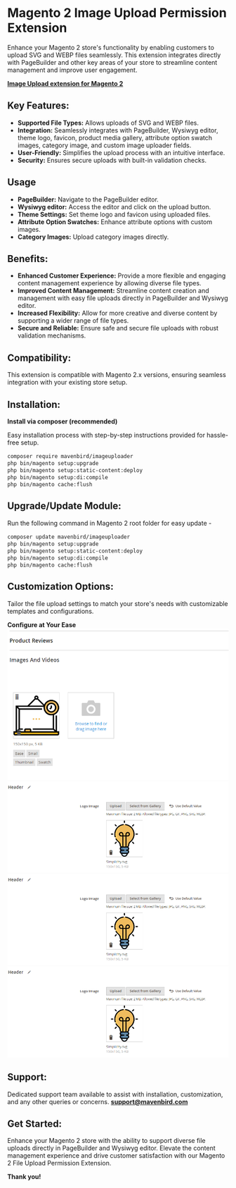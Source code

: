 # Magento 2 Image Upload Permission Extension

Enhance your Magento 2 store's functionality by enabling customers to upload SVG and WEBP files seamlessly. This extension integrates directly with PageBuilder and other key areas of your store to streamline content management and improve user engagement.

**[Image Upload extension for Magento 2](https://mavenbird.com/magento-2-image-upload-permission-extension)** 

## Key Features:

- **Supported File Types:** 
    Allows uploads of SVG and WEBP files.
- **Integration:** 
    Seamlessly integrates with PageBuilder, Wysiwyg editor, theme logo, favicon, product media gallery, attribute option swatch images, category image, and custom image uploader fields.
- **User-Friendly:** 
    Simplifies the upload process with an intuitive interface.
- **Security:** 
    Ensures secure uploads with built-in validation checks.

## Usage

- **PageBuilder:**
  Navigate to the PageBuilder editor.
- **Wysiwyg editor:**
  Access the editor and click on the upload button.
- **Theme Settings:**
  Set theme logo and favicon using uploaded files.
- **Attribute Option Swatches:**
  Enhance attribute options with custom images.
- **Category Images:**
  Upload category images directly.

## Benefits:

- **Enhanced Customer Experience:**
  Provide a more flexible and engaging content management experience by allowing diverse file types.
- **Improved Content Management:**
  Streamline content creation and management with easy file uploads directly in PageBuilder and Wysiwyg editor.
- **Increased Flexibility:**
  Allow for more creative and diverse content by supporting a wider range of file types.
- **Secure and Reliable:**
  Ensure safe and secure file uploads with robust validation mechanisms.

## Compatibility:
This extension is compatible with Magento 2.x versions, ensuring seamless integration with your existing store setup.

## Installation:
**Install via composer (recommended)**

Easy installation process with step-by-step instructions provided for hassle-free setup.
~~~~~~~~~~~~~~~~~~~~~~~~~~~~
composer require mavenbird/imageuploader
php bin/magento setup:upgrade
php bin/magento setup:static-content:deploy
php bin/magento setup:di:compile
php bin/magento cache:flush
~~~~~~~~~~~~~~~~~~~~~~~~~~~~

## Upgrade/Update Module:
Run the following command in Magento 2 root folder for easy update -
~~~~~~~~~~~~~~~~~~~~~
composer update mavenbird/imageuploader
php bin/magento setup:upgrade
php bin/magento setup:static-content:deploy
php bin/magento setup:di:compile
php bin/magento cache:flush
~~~~~~~~~~~~~~~~~~~~~

## Customization Options:
Tailor the file upload settings to match your store's needs with customizable templates and configurations.

**Configure at Your Ease**
![img1](./doc/images/1.png)
![img2](./doc/images/2.png)
![img3](./doc/images/2.png)
![img4](./doc/images/2.png)
## Support:
Dedicated support team available to assist with installation, customization, and any other queries or concerns.
**[support@mavenbird.com](support@mavenbird.com)** 

## Get Started:
Enhance your Magento 2 store with the ability to support diverse file uploads directly in PageBuilder and Wysiwyg editor. Elevate the content management experience and drive customer satisfaction with our Magento 2 File Upload Permission Extension.

**Thank you!**